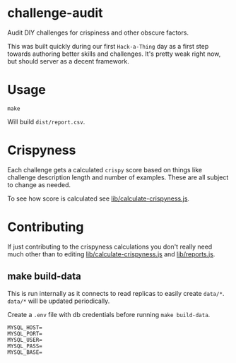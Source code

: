 # challenge-audit

Audit DIY challenges for crispiness and other obscure factors.

This was built quickly during our first `Hack-a-Thing` day as a first step
towards authoring better skills and challenges. It's pretty weak right now, but
should server as a decent framework.

# Usage

```
make
```

Will build `dist/report.csv`.

# Crispyness

Each challenge gets a calculated `crispy` score based on things like
challenge description length and number of examples. These are all
subject to change as needed.

To see how score is calculated see [lib/calculate-crispyness.js]().

# Contributing

If just contributing to the crispyness calculations you don't really need much
other than to editing [lib/calculate-crispyness.js]() and [lib/reports.js]().

## make build-data

This is run internally as it connects to read replicas to easily create `data/*`.
`data/*` will be updated periodically.

Create a `.env` file with db credentials before running `make build-data`.

```
MYSQL_HOST=
MYSQL_PORT=
MYSQL_USER=
MYSQL_PASS=
MYSQL_BASE=
```
